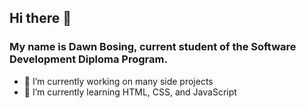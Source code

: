 ## Hi there 👋
### My name is Dawn Bosing, current student of the Software Development Diploma Program.
- 🔭 I’m currently working on many side projects
- 🌱 I’m currently learning HTML, CSS, and JavaScript

